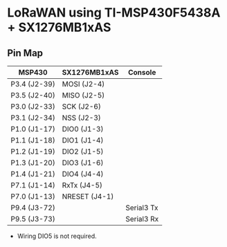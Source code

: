 # LoRaWAN using TI-MSP430F5438A + SX1276MB1xAS

## Pin Map

| MSP430 | SX1276MB1xAS | Console |
|--------|--------------|---------|
| P3.4 (J2-39) | MOSI (J2-4) | |
| P3.5 (J2-40) | MISO (J2-5) | |
| P3.0 (J2-33) | SCK (J2-6) | |
| P3.1 (J2-34) | NSS (J2-3) | |
| P1.0 (J1-17) | DIO0 (J1-3) | |
| P1.1 (J1-18) | DIO1 (J1-4) | |
| P1.2 (J1-19) | DIO2 (J1-5) | |
| P1.3 (J1-20) | DIO3 (J1-6) | |
| P1.4 (J1-21) | DIO4 (J4-4) | |
| P7.1 (J1-14) | RxTx (J4-5) | |
| P7.0 (J1-13) | NRESET (J4-1) |
| P9.4 (J3-72) | | Serial3 Tx |
| P9.5 (J3-73) | | Serial3 Rx |

* Wiring DIO5 is not required.
